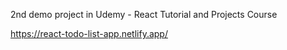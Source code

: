 2nd demo project in Udemy - React Tutorial and Projects Course

https://react-todo-list-app.netlify.app/
